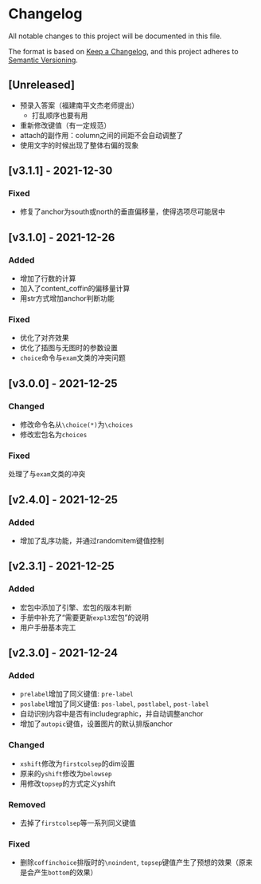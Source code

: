 # Changelog

All notable changes to this project will be documented in this file.

The format is based on [Keep a Changelog](https://keepachangelog.com/en/1.0.0/),
and this project adheres to [Semantic Versioning](https://semver.org/spec/v2.0.0.html).

## [Unreleased]
- 预录入答案（福建南平文杰老师提出）
  - 打乱顺序也要有用
- 重新修改键值（有一定规范）
- attach的副作用：column之间的间距不会自动调整了
- 使用文字的时候出现了整体右偏的现象

## [v3.1.1] - 2021-12-30
### Fixed
- 修复了anchor为south或north的垂直偏移量，使得选项尽可能居中

## [v3.1.0] - 2021-12-26
### Added
- 增加了行数的计算
- 加入了content_coffin的偏移量计算
- 用str方式增加anchor判断功能

### Fixed
- 优化了对齐效果
- 优化了插图与无图时的参数设置
- `choice`命令与`exam`文类的冲突问题

## [v3.0.0] - 2021-12-25
### Changed
- 修改命令名从`\choice(*)`为`\choices`
- 修改宏包名为`choices`

### Fixed
处理了与`exam`文类的冲突

## [v2.4.0] - 2021-12-25
### Added
- 增加了乱序功能，并通过randomitem键值控制

## [v2.3.1] - 2021-12-25
### Added
- 宏包中添加了引擎、宏包的版本判断
- 手册中补充了“需要更新`expl3`宏包”的说明
- 用户手册基本完工

## [v2.3.0] - 2021-12-24


### Added
- `prelabel`增加了同义键值: `pre-label`
- `poslabel`增加了同义键值: `pos-label`, `postlabel`, `post-label`
- 自动识别内容中是否有includegraphic，并自动调整anchor
- 增加了`autopic`键值，设置图片的默认排版anchor

### Changed
- `xshift`修改为`firstcolsep`的dim设置
- 原来的`yshift`修改为`belowsep`
- 用修改`topsep`的方式定义yshift

### Removed
- 去掉了`firstcolsep`等一系列同义键值


### Fixed
- 删除`coffinchoice`排版时的`\noindent`, `topsep`键值产生了预想的效果（原来是会产生`bottom`的效果）
